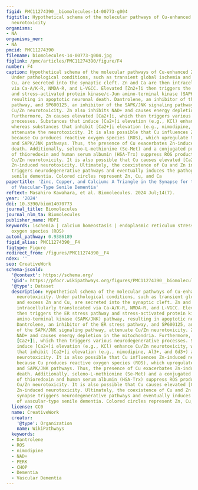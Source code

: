 ```yaml
---
figid: PMC11274390__biomolecules-14-00773-g004
figtitle: Hypothetical schema of the molecular pathways of Cu-enhanced Zn-induced
  neurotoxicity
organisms:
- NA
organisms_ner:
- NA
pmcid: PMC11274390
filename: biomolecules-14-00773-g004.jpg
figlink: /pmc/articles/PMC11274390/figure/F4
number: F4
caption: Hypothetical schema of the molecular pathways of Cu-enhanced Zn-induced neurotoxicity.
  Under pathological conditions, such as transient global ischemia and excess Zn and
  Cu, are secreted into the synaptic cleft. Zn and Ca are then intracellularly translocated
  via Ca-A/K-R, NMDA-R, and L-VGCC. Elevated [Zn2+]i then triggers the ER stress pathway
  and stress-activated protein kinase/c-Jun amino-terminal kinase (SAPK/JNK) pathway,
  resulting in apoptotic neuronal death. Dantrolene, an inhibitor of the ER stress
  pathway, and SP600125, an inhibitor of the SAPK/JNK signaling pathway, attenuate
  Cu/Zn neurotoxicity. Zn also inhibits NAD+ and causes energy depletion in the mitochondria.
  Furthermore, Zn causes elevated [Ca2+]i, which then triggers various neurodegenerative
  processes. Substances that induce [Ca2+]i elevation (e.g., KCl) enhance Cu/Zn neurotoxicity,
  whereas substances that inhibit [Ca2+]i elevation (e.g., nimodipine, Al3+, and Gd3+)
  attenuate the neurotoxicity. It is also possible that Cu influences Zn-induced neurotoxicity
  because Cu produces reactive oxygen species (ROS), which upregulate the ER stress
  and SAPK/JNK pathways. Thus, the presence of Cu exacerbates Zn-induced neuronal
  death. Additionally, seleno-L-methionine (Se-Met) and a conjugated protein consisting
  of thioredoxin and human serum albumin (HSA-Trx) suppress ROS production and attenuate
  Cu/Zn neurotoxicity. It is also possible that Cu causes elevated [Ca2+]i and enhances
  Zn-induced neurotoxicity. Ultimately, the coexistence of Cu and Zn in the same synapse
  triggers neurodegenerative pathways and eventually induces the pathogenesis of vascular-type
  senile dementia. Colored circles represent Zn, Cu, and Ca
papertitle: 'Zinc, Copper, and Calcium: A Triangle in the Synapse for the Pathogenesis
  of Vascular-Type Senile Dementia'
reftext: Masahiro Kawahara, et al. Biomolecules. 2024 Jul;14(7).
year: '2024'
doi: 10.3390/biom14070773
journal_title: Biomolecules
journal_nlm_ta: Biomolecules
publisher_name: MDPI
keywords: ischemia | calcium homeostasis | endoplasmic reticulum stress | reactive
  oxygen species (ROS)
automl_pathway: 0.9386189
figid_alias: PMC11274390__F4
figtype: Figure
redirect_from: /figures/PMC11274390__F4
ndex: ''
seo: CreativeWork
schema-jsonld:
  '@context': https://schema.org/
  '@id': https://pfocr.wikipathways.org/figures/PMC11274390__biomolecules-14-00773-g004.html
  '@type': Dataset
  description: Hypothetical schema of the molecular pathways of Cu-enhanced Zn-induced
    neurotoxicity. Under pathological conditions, such as transient global ischemia
    and excess Zn and Cu, are secreted into the synaptic cleft. Zn and Ca are then
    intracellularly translocated via Ca-A/K-R, NMDA-R, and L-VGCC. Elevated [Zn2+]i
    then triggers the ER stress pathway and stress-activated protein kinase/c-Jun
    amino-terminal kinase (SAPK/JNK) pathway, resulting in apoptotic neuronal death.
    Dantrolene, an inhibitor of the ER stress pathway, and SP600125, an inhibitor
    of the SAPK/JNK signaling pathway, attenuate Cu/Zn neurotoxicity. Zn also inhibits
    NAD+ and causes energy depletion in the mitochondria. Furthermore, Zn causes elevated
    [Ca2+]i, which then triggers various neurodegenerative processes. Substances that
    induce [Ca2+]i elevation (e.g., KCl) enhance Cu/Zn neurotoxicity, whereas substances
    that inhibit [Ca2+]i elevation (e.g., nimodipine, Al3+, and Gd3+) attenuate the
    neurotoxicity. It is also possible that Cu influences Zn-induced neurotoxicity
    because Cu produces reactive oxygen species (ROS), which upregulate the ER stress
    and SAPK/JNK pathways. Thus, the presence of Cu exacerbates Zn-induced neuronal
    death. Additionally, seleno-L-methionine (Se-Met) and a conjugated protein consisting
    of thioredoxin and human serum albumin (HSA-Trx) suppress ROS production and attenuate
    Cu/Zn neurotoxicity. It is also possible that Cu causes elevated [Ca2+]i and enhances
    Zn-induced neurotoxicity. Ultimately, the coexistence of Cu and Zn in the same
    synapse triggers neurodegenerative pathways and eventually induces the pathogenesis
    of vascular-type senile dementia. Colored circles represent Zn, Cu, and Ca
  license: CC0
  name: CreativeWork
  creator:
    '@type': Organization
    name: WikiPathways
  keywords:
  - Dantrolene
  - ROS
  - nimodipine
  - NAD+
  - PERK
  - CHOP
  - Dementia
  - Vascular Dementia
---
```


